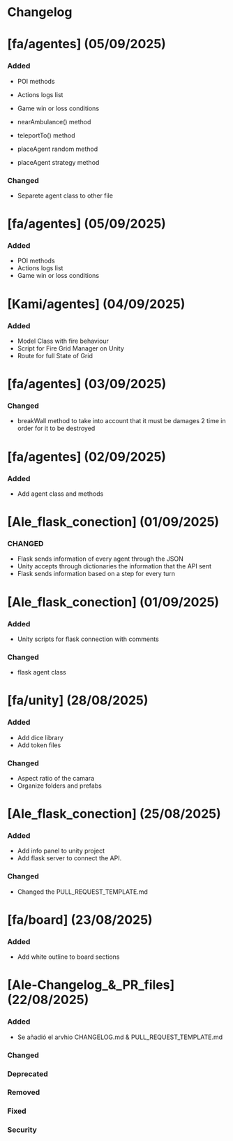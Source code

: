 # Changelog

# [fa/agentes] (05/09/2025)

### Added
- POI methods
- Actions logs list
- Game win or loss conditions

- nearAmbulance() method
- teleportTo() method
- placeAgent random method
- placeAgent strategy method

### Changed
- Separete agent class to other file

# [fa/agentes] (05/09/2025)

### Added
- POI methods
- Actions logs list
- Game win or loss conditions

# [Kami/agentes] (04/09/2025)

### Added
- Model Class with fire behaviour
- Script for Fire Grid Manager on Unity
- Route for full State of Grid

# [fa/agentes] (03/09/2025)

### Changed
- breakWall method to take into account that it must be damages 2 time in order
for it to be destroyed

# [fa/agentes] (02/09/2025)

### Added
- Add agent class and methods

# [Ale_flask_conection] (01/09/2025)

### CHANGED
- Flask sends information of every agent through the JSON
- Unity accepts through dictionaries the information that the API sent
- Flask sends information based on a step for every turn

# [Ale_flask_conection] (01/09/2025)

### Added
- Unity scripts for flask connection with comments

### Changed
- flask agent class

# [fa/unity] (28/08/2025)

### Added
- Add dice library 
- Add token files

### Changed
- Aspect ratio of the camara
- Organize folders and prefabs

# [Ale_flask_conection] (25/08/2025)

### Added
- Add info panel to unity project
- Add flask server to connect the API. 

### Changed
- Changed the PULL_REQUEST_TEMPLATE.md

# [fa/board] (23/08/2025)

### Added
- Add white outline to board sections

<!--- branch and date -->
# [Ale-Changelog_&_PR_files] (22/08/2025)

### Added
<!--- Description of each commit -->
- Se añadió el arvhio CHANGELOG.md & PULL_REQUEST_TEMPLATE.md

### Changed

### Deprecated

### Removed

### Fixed

### Security